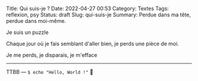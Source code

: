 Title: Qui suis-je ?
Date: 2022-04-27 00:53
Category: Textes
Tags: reflexion, psy
Status: draft
Slug: qui-suis-je
Summary: Perdue dans ma tête, perdue dans moi-même.

Je suis un puzzle

Chaque jour où je fais semblant d'aller bien, je perds une pièce de moi.

Je me perds, je disparais, je m'efface

---
TTBB — `$ echo "Hello, World !"` 🐨
